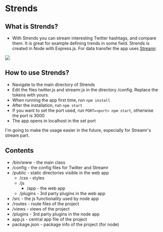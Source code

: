 # Strends

## What is Strends?

* With Strends you can stream interesting Twitter hashtags, and compare them. It is great for example defining trends in some field. Strends is created in Node with Express.js. For data transfer the app uses [Streamr](https://www.streamr.com).

<img src="http://data.aapzu.xyz/img/Strends.jpg" />

## How to use Strends?
* Navigate to the main directory of Strends
* Edit the files twitter.js and streamr.js in the directory /config. Replace the tokens with yours.
* When running the app first time, run `npm install`
* After the installation, run `npm start`
* If you want to set the port used, run `PORT=<port> npm start`, otherwise the port is 3000
* The app opens in localhost in the set port

I'm going to make the usage easier in the future, especially for Streamr's stream part.

## Contents
* /bin/www - the main class
* /config - the config files for Twitter and Streamr
* /public - static directories visible in the web app
  * /css - styles
  * /js
    * /app - the web app
  * /plugins - 3rd party plugins in the web app
* /src - the js functionality used by node app
* /routes - route files of the project
* /views - views of the project
* /plugins - 3rd party plugins in the node app
* app.js - central app file of the project
* package.json - package info of the project (for node)
